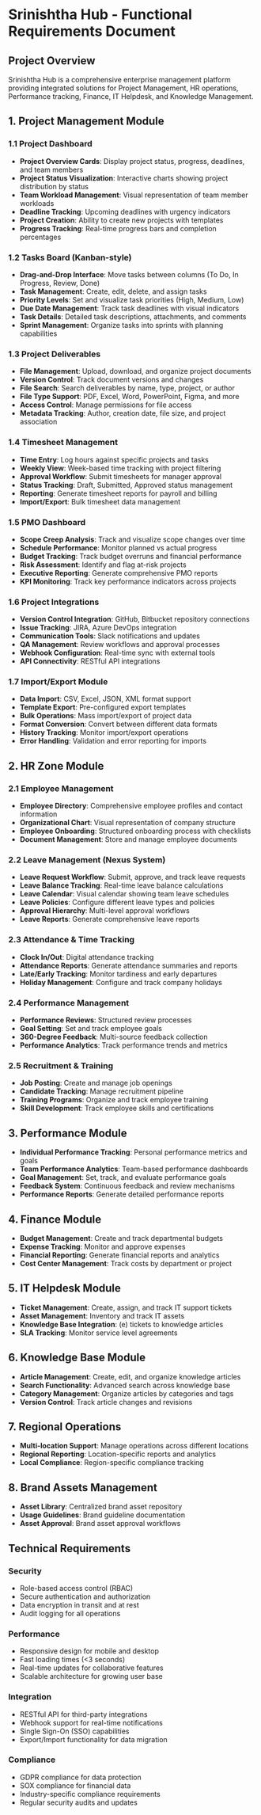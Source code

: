
# Srinishtha Hub - Functional Requirements Document

## Project Overview
Srinishtha Hub is a comprehensive enterprise management platform providing integrated solutions for Project Management, HR operations, Performance tracking, Finance, IT Helpdesk, and Knowledge Management.

## 1. Project Management Module

### 1.1 Project Dashboard
- **Project Overview Cards**: Display project status, progress, deadlines, and team members
- **Project Status Visualization**: Interactive charts showing project distribution by status
- **Team Workload Management**: Visual representation of team member workloads
- **Deadline Tracking**: Upcoming deadlines with urgency indicators
- **Project Creation**: Ability to create new projects with templates
- **Progress Tracking**: Real-time progress bars and completion percentages

### 1.2 Tasks Board (Kanban-style)
- **Drag-and-Drop Interface**: Move tasks between columns (To Do, In Progress, Review, Done)
- **Task Management**: Create, edit, delete, and assign tasks
- **Priority Levels**: Set and visualize task priorities (High, Medium, Low)
- **Due Date Management**: Track task deadlines with visual indicators
- **Task Details**: Detailed task descriptions, attachments, and comments
- **Sprint Management**: Organize tasks into sprints with planning capabilities

### 1.3 Project Deliverables
- **File Management**: Upload, download, and organize project documents
- **Version Control**: Track document versions and changes
- **File Search**: Search deliverables by name, type, project, or author
- **File Type Support**: PDF, Excel, Word, PowerPoint, Figma, and more
- **Access Control**: Manage permissions for file access
- **Metadata Tracking**: Author, creation date, file size, and project association

### 1.4 Timesheet Management
- **Time Entry**: Log hours against specific projects and tasks
- **Weekly View**: Week-based time tracking with project filtering
- **Approval Workflow**: Submit timesheets for manager approval
- **Status Tracking**: Draft, Submitted, Approved status management
- **Reporting**: Generate timesheet reports for payroll and billing
- **Import/Export**: Bulk timesheet data management

### 1.5 PMO Dashboard
- **Scope Creep Analysis**: Track and visualize scope changes over time
- **Schedule Performance**: Monitor planned vs actual progress
- **Budget Tracking**: Track budget overruns and financial performance
- **Risk Assessment**: Identify and flag at-risk projects
- **Executive Reporting**: Generate comprehensive PMO reports
- **KPI Monitoring**: Track key performance indicators across projects

### 1.6 Project Integrations
- **Version Control Integration**: GitHub, Bitbucket repository connections
- **Issue Tracking**: JIRA, Azure DevOps integration
- **Communication Tools**: Slack notifications and updates
- **QA Management**: Review workflows and approval processes
- **Webhook Configuration**: Real-time sync with external tools
- **API Connectivity**: RESTful API integrations

### 1.7 Import/Export Module
- **Data Import**: CSV, Excel, JSON, XML format support
- **Template Export**: Pre-configured export templates
- **Bulk Operations**: Mass import/export of project data
- **Format Conversion**: Convert between different data formats
- **History Tracking**: Monitor import/export operations
- **Error Handling**: Validation and error reporting for imports

## 2. HR Zone Module

### 2.1 Employee Management
- **Employee Directory**: Comprehensive employee profiles and contact information
- **Organizational Chart**: Visual representation of company structure
- **Employee Onboarding**: Structured onboarding process with checklists
- **Document Management**: Store and manage employee documents

### 2.2 Leave Management (Nexus System)
- **Leave Request Workflow**: Submit, approve, and track leave requests
- **Leave Balance Tracking**: Real-time leave balance calculations
- **Leave Calendar**: Visual calendar showing team leave schedules
- **Leave Policies**: Configure different leave types and policies
- **Approval Hierarchy**: Multi-level approval workflows
- **Leave Reports**: Generate comprehensive leave reports

### 2.3 Attendance & Time Tracking
- **Clock In/Out**: Digital attendance tracking
- **Attendance Reports**: Generate attendance summaries and reports
- **Late/Early Tracking**: Monitor tardiness and early departures
- **Holiday Management**: Configure and track company holidays

### 2.4 Performance Management
- **Performance Reviews**: Structured review processes
- **Goal Setting**: Set and track employee goals
- **360-Degree Feedback**: Multi-source feedback collection
- **Performance Analytics**: Track performance trends and metrics

### 2.5 Recruitment & Training
- **Job Posting**: Create and manage job openings
- **Candidate Tracking**: Manage recruitment pipeline
- **Training Programs**: Organize and track employee training
- **Skill Development**: Track employee skills and certifications

## 3. Performance Module
- **Individual Performance Tracking**: Personal performance metrics and goals
- **Team Performance Analytics**: Team-based performance dashboards
- **Goal Management**: Set, track, and evaluate performance goals
- **Feedback System**: Continuous feedback and review mechanisms
- **Performance Reports**: Generate detailed performance reports

## 4. Finance Module
- **Budget Management**: Create and track departmental budgets
- **Expense Tracking**: Monitor and approve expenses
- **Financial Reporting**: Generate financial reports and analytics
- **Cost Center Management**: Track costs by department or project

## 5. IT Helpdesk Module
- **Ticket Management**: Create, assign, and track IT support tickets
- **Asset Management**: Inventory and track IT assets
- **Knowledge Base Integration**: (e) tickets to knowledge articles
- **SLA Tracking**: Monitor service level agreements

## 6. Knowledge Base Module
- **Article Management**: Create, edit, and organize knowledge articles
- **Search Functionality**: Advanced search across knowledge base
- **Category Management**: Organize articles by categories and tags
- **Version Control**: Track article changes and revisions

## 7. Regional Operations
- **Multi-location Support**: Manage operations across different locations
- **Regional Reporting**: Location-specific reports and analytics
- **Local Compliance**: Region-specific compliance tracking

## 8. Brand Assets Management
- **Asset Library**: Centralized brand asset repository
- **Usage Guidelines**: Brand guideline documentation
- **Asset Approval**: Brand asset approval workflows

## Technical Requirements

### Security
- Role-based access control (RBAC)
- Secure authentication and authorization
- Data encryption in transit and at rest
- Audit logging for all operations

### Performance
- Responsive design for mobile and desktop
- Fast loading times (<3 seconds)
- Real-time updates for collaborative features
- Scalable architecture for growing user base

### Integration
- RESTful API for third-party integrations
- Webhook support for real-time notifications
- Single Sign-On (SSO) capabilities
- Export/Import functionality for data migration

### Compliance
- GDPR compliance for data protection
- SOX compliance for financial data
- Industry-specific compliance requirements
- Regular security audits and updates

